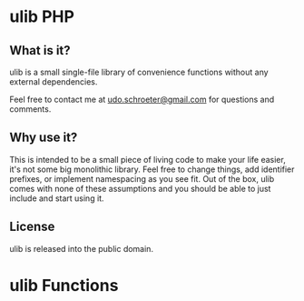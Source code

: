 # ulib PHP

## What is it?

ulib is a small single-file library of convenience functions
without any external dependencies.

Feel free to contact me at udo.schroeter@gmail.com for
questions and comments.

## Why use it?

This is intended to be a small piece of living code to
make your life easier, it's not some big monolithic library.
Feel free to change things, add identifier prefixes, or 
implement namespacing as you see fit. Out of the box, ulib
comes with none of these assumptions and you should be
able to just include and start using it.

## License

ulib is released into the public domain.

# ulib Functions



